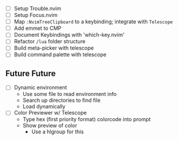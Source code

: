 - [ ] Setup Trouble.nvim
- [ ] Setup Focus.nvim
- [ ] Map `:NvimTreeClipboard` to a keybinding; integrate with `Telescope`
- [ ] Add emmet to CMP
- [ ] Document Keybindings with 'which-key.nvim'
- [ ] Refactor `/lua` folder structure
- [ ] Build meta-picker with telescope
- [ ] Build command palette with telescope

## Future Future

- [ ] Dynamic environment
  - Use some file to read environment info
  - Search up directories to find file
  - Load dynamically
- [ ] Color Previewer w/ Telescope
  - Type hex (first priority format) colorcode into prompt
  - Show preview of color
    - Use a hlgroup for this
